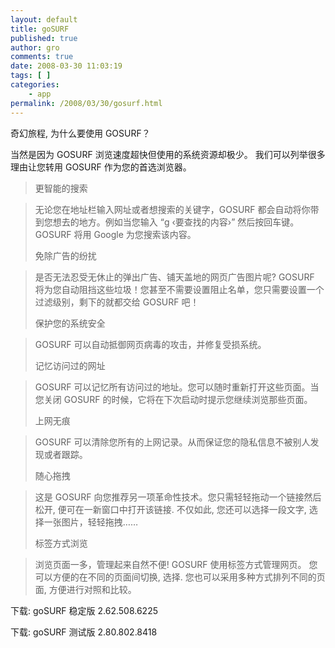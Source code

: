 ```yaml
---
layout: default
title: goSURF
published: true
author: gro
comments: true
date: 2008-03-30 11:03:19
tags: [ ]
categories:
    - app
permalink: /2008/03/30/gosurf.html
---
```

奇幻旅程, 为什么要使用 GOSURF？

当然是因为 GOSURF 浏览速度超快但使用的系统资源却极少。 我们可以列举很多理由让您转用 GOSURF 作为您的首选浏览器。

> 更智能的搜索
  
> 无论您在地址栏输入网址或者想搜索的关键字，GOSURF 都会自动将你带到您想去的地方。例如当您输入 &#8220;g ‹要查找的内容›&#8221; 然后按回车键。GOSURF 将用 Google 为您搜索该内容。
> 
> 免除广告的纷扰
  
> 是否无法忍受无休止的弹出广告、铺天盖地的网页广告图片呢? GOSURF 将为您自动阻挡这些垃圾！您甚至不需要设置阻止名单，您只需要设置一个过滤级别，剩下的就都交给 GOSURF 吧！
> 
> 保护您的系统安全
  
> GOSURF 可以自动抵御网页病毒的攻击，并修复受损系统。
> 
> 记忆访问过的网址
  
> GOSURF 可以记忆所有访问过的地址。您可以随时重新打开这些页面。当您关闭 GOSURF 的时候，它将在下次启动时提示您继续浏览那些页面。
> 
> 上网无痕
  
> GOSURF 可以清除您所有的上网记录。从而保证您的隐私信息不被别人发现或者跟踪。
> 
> 随心拖拽
  
> 这是 GOSURF 向您推荐另一项革命性技术。您只需轻轻拖动一个链接然后松开, 便可在一新窗口中打开该链接. 不仅如此, 您还可以选择一段文字, 选择一张图片，轻轻拖拽……
> 
> 标签方式浏览
  
> 浏览页面一多，管理起来自然不便! GOSURF 使用标签方式管理网页。 您可以方便的在不同的页面间切换, 选择. 您也可以采用多种方式排列不同的页面, 方便进行对照和比较。

下载: goSURF 稳定版 2.62.508.6225

下载: goSURF 测试版 2.80.802.8418